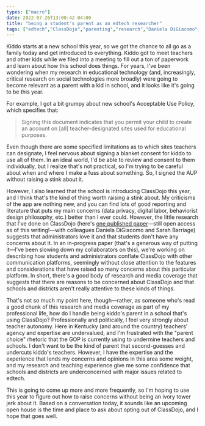 ```yaml
---
types: ["macro"]
date: 2022-07-26T13:00:42-04:00
title: "being a student's parent as an edtech researcher"
tags: ["edtech","ClassDojo","parenting","research","Daniela DiGiacomo","Sarah Barriage","parent choice"]
---
```

Kiddo starts at a new school this year, so we got the chance to all go as a family today and get introduced to everything. Kiddo got to meet teachers and other kids while we filed into a meeting to fill out a ton of paperwork and learn about how this school does things. For years, I've been wondering when my research in educational technology (and, increasingly, critical research on social technologies more broadly) were going to become relevant as a parent with a kid in school, and it looks like it's going to be this year.

For example, I got a bit grumpy about new school's Acceptable Use Policy, which specifies that: 

> Signing this document indicates that you permit your child to create an account on [all] teacher-designated sites used for educational purposes. 

Even though there are some specified limitations as to which sites teachers can designate, I feel nervous about signing a blanket consent for kiddo to use all of them. In an ideal world, I'd be able to review and consent to them individually, but I realize that's not practical, so I'm trying to be careful about when and where I make a fuss about something. So, I signed the AUP without raising a stink about it.

However, I also learned that the school is introducing ClassDojo this year, and I think that's the kind of thing worth raising a stink about. My criticisms of the app are nothing new, and you can find lots of good reporting and literature that puts my main concerns (data privacy, digital labor, behaviorist design philosophy, etc.) better than I ever could. However, the little research that I've done on ClassDojo (here's [one published paper](https://link.springer.com/article/10.1007/s11528-021-00640-6)—still open access as of this writing!—with colleagues Daniela DiGiacomo and Sarah Barriage) suggests that administrators love it and that students don't have any concerns about it. In an in-progress paper (that's a generous way of putting it—I've been slowing down my collaborators on this), we're working on describing how students and administrators conflate ClassDojo with other communication platforms, seemingly without close attention to the features and considerations that have raised so many concerns about this particular platform. In short, there's a good body of research and media coverage that suggests that there are reasons to be concerned about ClassDojo and that schools and districts aren't really attentive to these kinds of things. 

That's not so much my point here, though—rather, as someone who's read a good chunk of this research and media coverage as part of my professional life, how do I handle being kiddo's parent in a school that's using ClassDojo? Professionally and politically, I feel very strongly about teacher autonomy. Here in Kentucky (and around the country) teachers' agency and expertise are undervalued, and I'm frustrated with the "parent choice" rhetoric that the GOP is currently using to undermine teachers and schools. I don't want to be the kind of parent that second-guesses and undercuts kiddo's teachers. However, I have the expertise and the experience that lends my concerns and opinions in this area some weight, and my research and teaching experience give me some confidence that schools and districts are underconcerned with major issues related to edtech.

This is going to come up more and more frequently, so I'm hoping to use this year to figure out how to raise concerns without being an ivory tower jerk about it. Based on a conversation today, it sounds like an upcoming open house is the time and place to ask about opting out of ClassDojo, and I hope that goes well.
